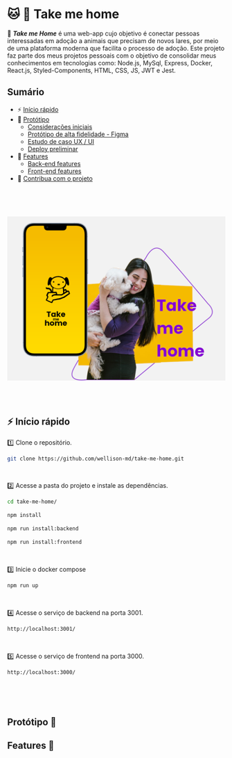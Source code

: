 # :cat: :dog: Take me home


:dart: ***Take me Home*** é uma web-app cujo objetivo é conectar pessoas interessadas em adoção a animais que precisam de novos lares, por meio de uma plataforma moderna que facilita o processo de adoção. Este projeto faz parte dos meus projetos pessoais com o objetivo de consolidar meus conhecimentos em tecnologias como: Node.js, MySql, Express, Docker, React.js, Styled-Components, HTML, CSS, JS, JWT e Jest.

## Sumário
 - :zap: [Início rápido](#zap-início-rápido)
 - :pencil: [Protótipo](#protótipo-pencil)
   - [Considerações iniciais]()
   - [Protótipo de alta fidelidade - Figma](https://www.figma.com/proto/Bd1hgv2Kqu5LzZgWYwqBld/Take-me-home__high-fidelity?type=design&node-id=1-6&t=ULTGyMqli22VNe3Y-1&scaling=scale-down-width&page-id=0%3A1&mode=design)
   - [Estudo de caso UX / UI]()
   - [Deploy preliminar]()
 - :rocket: [Features ]()
   - [Back-end features](./_docs/backend-features.md)
   - [Front-end features]()
 - :construction: [Contribua com o projeto]()

<br />
<br />
<br />

![](./_docs/main-banner.png)

<br />
<br />


## :zap: Início rápido

:one: Clone o repositório.
```bash
git clone https://github.com/wellison-md/take-me-home.git
```

<br />

:two: Acesse a pasta do projeto e instale as dependências.
```bash
cd take-me-home/
```
```bash
npm install
```
```bash
npm run install:backend
```
```bash
npm run install:frontend
```

<br />

:three: Inicie o docker compose
```bash
npm run up
```

<br />

:four: Acesse o serviço de backend na porta 3001.
```bash
http://localhost:3001/
```

<br />

:five: Acesse o serviço de frontend na porta 3000.
```bash
http://localhost:3000/
```

<br />
<br />
<br />

## Protótipo :pencil:


## Features :rocket:
